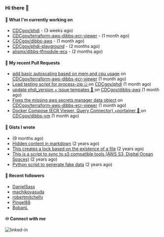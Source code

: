 ### Hi there 👋

#### 🚀 What I'm currently working on

- [CDCgov/phdi](https://github.com/CDCgov/phdi) -  (3 weeks ago)
- [CDCgov/terraform-aws-dibbs-ecr-viewer](https://github.com/CDCgov/terraform-aws-dibbs-ecr-viewer) -  (1 month ago)
- [CDCgov/dibbs-aws](https://github.com/CDCgov/dibbs-aws) -  (1 month ago)
- [CDCgov/phdi-playground](https://github.com/CDCgov/phdi-playground) -  (2 months ago)
- [alismx/dibbs-tfmodule-ecs](https://github.com/alismx/dibbs-tfmodule-ecs) -  (2 months ago)

#### 🔨 My recent Pull Requests

- [add basic autoscaling based on mem and cpu usage](https://github.com/CDCgov/terraform-aws-dibbs-ecr-viewer/pull/13) on [CDCgov/terraform-aws-dibbs-ecr-viewer](https://github.com/CDCgov/terraform-aws-dibbs-ecr-viewer) (1 month ago)
- [Load testing script for process-zip 🤐 ](https://github.com/CDCgov/phdi/pull/3032) on [CDCgov/phdi](https://github.com/CDCgov/phdi) (1 month ago)
- [update phdi_version &#43; issue tempates 📜 ](https://github.com/CDCgov/dibbs-aws/pull/48) on [CDCgov/dibbs-aws](https://github.com/CDCgov/dibbs-aws) (1 month ago)
- [Fixes the missing aws secrets manager data object](https://github.com/CDCgov/terraform-aws-dibbs-ecr-viewer/pull/12) on [CDCgov/terraform-aws-dibbs-ecr-viewer](https://github.com/CDCgov/terraform-aws-dibbs-ecr-viewer) (1 month ago)
- [Docker Compose (ECR Viewer, Query Connector) &#43;portainer 🐳 ](https://github.com/CDCgov/dibbs-vm/pull/13) on [CDCgov/dibbs-vm](https://github.com/CDCgov/dibbs-vm) (1 month ago)

#### 📓 Gists I wrote

- [](https://gist.github.com/a8c473968f0d87c0532944017f844363) (9 months ago)
- [Hidden content in markdown](https://gist.github.com/cffeb79c933f98279c46906f390fd3a0) (2 years ago)
- [This creates a lock based on the existence of a file](https://gist.github.com/6bb524c02a636a478f49d7387f57869b) (2 years ago)
- [This is a script to sync to s3 compatible tools (AWS S3, Digital Ocean Spaces)](https://gist.github.com/7a42ab3b5203a9eca579f0a80a9dc63b) (2 years ago)
- [Python script to generate fake data](https://gist.github.com/ea13a03b628e2d682334c0adf38400c5) (2 years ago)

#### 👯 Recent followers

- [DanielSass](https://github.com/DanielSass)
- [machikoyasuda](https://github.com/machikoyasuda)
- [robertmitchellv](https://github.com/robertmitchellv)
- [Pingel88](https://github.com/Pingel88)
- [BobanL](https://github.com/BobanL)

#### ♾️ Connect with me
[<img align="left" alt="linked-in" src="https://img.shields.io/badge/linkedin-%230077B5.svg?&style=for-the-badge&logo=linkedin&logoColor=white" />](https://www.linkedin.com/in/alismx)
